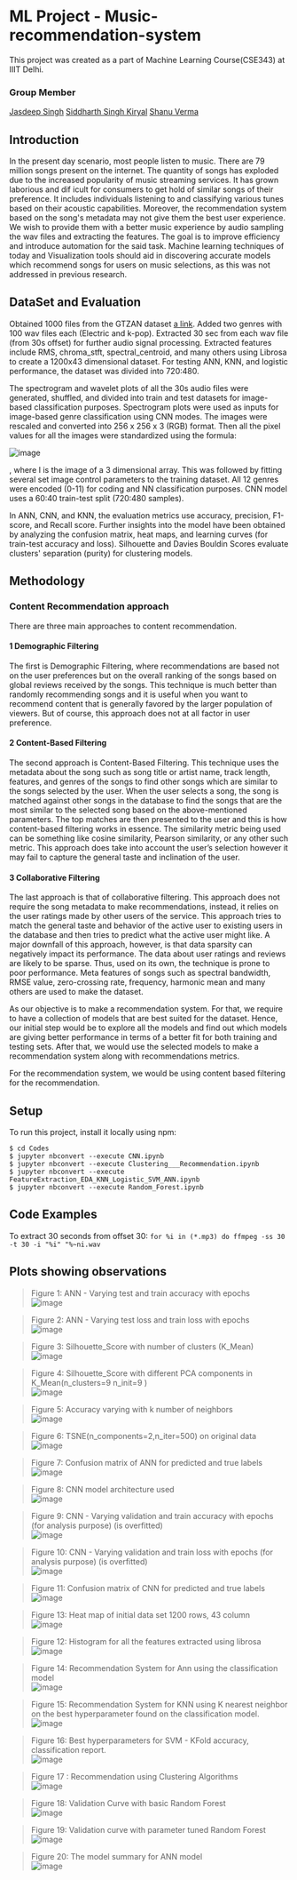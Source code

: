 # ML Project - Music-recommendation-system

This project was created as a part of Machine Learning Course(CSE343) at IIIT Delhi.

### Group Member
 [Jasdeep Singh](https://github.com/Jassi-71 "GitHub Profile")
 [Siddharth Singh Kiryal](https://github.com/siddharth23ux "GitHub Profile")
 [Shanu Verma](https://github.com/Shanu85 "GitHub Profile")

## Introduction
In the present day scenario, most people listen to music. There are 79 million songs present on the internet. The quantity of songs has exploded due to the increased popularity of music streaming services. It has grown laborious and dif icult for consumers to get hold of similar songs of their preference. It includes individuals listening to and classifying various tunes based on their acoustic capabilities. Moreover, the recommendation system based on the song's metadata may not give them the best user experience. We wish to provide them with a better music experience by audio sampling the wav files and extracting the features. The goal is to improve efficiency and introduce automation for the said task. Machine learning techniques of today and Visualization tools should aid in discovering accurate models which recommend songs for users on music selections, as this was not addressed in previous research.

## DataSet and Evaluation
Obtained 1000 files from the GTZAN dataset [a link](https://www.kaggle.com/andradaolteanu/gtzan-dataset-music-genre-classification).
Added two genres with 100 wav files each (Electric and k-pop). Extracted 30 sec from each wav file (from 30s offset) for further audio signal processing. Extracted features include RMS, chroma_stft, spectral_centroid, and many others using Librosa to create a 1200x43 dimensional dataset. For testing ANN, KNN, and logistic performance, the dataset was divided into 720:480.

The spectrogram and wavelet plots of all the 30s audio files were generated, shuffled, and divided into train and test datasets for image-based classification purposes. 
Spectrogram plots were used as inputs for image-based genre classification using CNN modes. The images were rescaled and converted into 256 x 256 x 3 (RGB) format. Then all the pixel values for all the images were standardized using the formula: 

![image](https://user-images.githubusercontent.com/81826357/170856907-f4624929-ec0a-446b-a9f0-6f02f53ba267.png)

, where I is the image of a 3 dimensional array. This was followed by fitting several set image control parameters to the training dataset. All 12 genres were encoded (0-11) for coding and NN classification purposes. CNN model uses a 60:40 train-test split (720:480 samples).

In ANN, CNN, and KNN, the evaluation metrics use accuracy, precision, F1-score, and Recall score. 
Further insights into the model have been obtained by analyzing the confusion matrix, heat maps, and learning curves (for train-test accuracy and loss). Silhouette and Davies Bouldin Scores evaluate clusters' separation (purity) for clustering models.


## Methodology

### Content Recommendation approach

There are three main approaches to content recommendation. 

#### 1 Demographic Filtering

The first is Demographic Filtering, where recommendations are based not on the user preferences but on the overall ranking of the songs based on global reviews received by the songs. 
This technique is much better than randomly recommending songs and it is useful when you want to recommend content that is generally favored by the larger population of viewers. But of course, this approach does not at all factor in user preference. 

#### 2 Content-Based Filtering

The second approach is Content-Based Filtering. This technique uses the metadata about the song such as song title or artist name, track length, features, and genres of the songs to find other songs which are similar to the songs selected by the user. When the user selects a song, the song is matched against other songs in the database to find the songs that are the most similar to the selected song based on the above-mentioned parameters. The top matches are then presented to the user and this is how content-based filtering works in essence. The similarity metric being used can be something like cosine similarity, Pearson similarity, or any other such metric. This approach does take into account the user’s selection however it may fail to capture the general taste and inclination of the user. 

#### 3 Collaborative Filtering

The last approach is that of collaborative filtering. This approach does not require the song metadata to make recommendations, instead, it relies on the user ratings made by other users of the service. This approach tries to match the general taste and behavior of the active user to existing users in the database and then tries to predict what the active user might like. A major downfall of this approach, however, is that data sparsity can negatively impact its performance. The data about user ratings and reviews are likely to be sparse. Thus, used on its own, the technique is prone to poor performance.
Meta features of songs such as spectral bandwidth, RMSE value, zero-crossing rate, frequency, harmonic mean and many others are used to make the dataset.

As our objective is to make a recommendation system. For that, we require to have a collection of models that are best suited for the dataset. Hence, our initial step would be to explore all the models and find out which models are giving better performance in terms of a better fit for both training and testing sets. After that, we would use the selected models to make a recommendation system along with recommendations metrics.

For the recommendation system, we would be using content based filtering for the recommendation.


## Setup
To run this project, install it locally using npm:
```
$ cd Codes
$ jupyter nbconvert --execute CNN.ipynb
$ jupyter nbconvert --execute Clustering___Recommendation.ipynb
$ jupyter nbconvert --execute FeatureExtraction_EDA_KNN_Logistic_SVM_ANN.ipynb
$ jupyter nbconvert --execute Random_Forest.ipynb
```

## Code Examples
To extract 30 seconds from offset 30: `for %i in (*.mp3) do ffmpeg -ss 30 -t 30 -i "%i" "%~ni.wav`

## Plots showing observations
> Figure 1: ANN - Varying test and train accuracy with epochs <br />
![image](https://user-images.githubusercontent.com/81826357/170858268-6b368612-48c0-4edd-8d54-e8827e7d8951.png)

> Figure 2: ANN - Varying test loss and train loss with epochs <br />
![image](https://user-images.githubusercontent.com/81826357/170858266-ac19883e-c9a0-404b-9f00-f96b4aca9cb4.png)

> Figure 3: Silhouette_Score with number of clusters (K_Mean) <br />
![image](https://user-images.githubusercontent.com/81826357/170858263-c694b583-cc10-425a-b5ba-c1d37cf7ceed.png)

> Figure 4: Silhouette_Score with different PCA components in K_Mean(n_clusters=9 n_init=9 ) <br />
![image](https://user-images.githubusercontent.com/81826357/170858261-522b1414-48b6-42c4-bea5-14fdbea8538e.png)

> Figure 5: Accuracy varying with k number of neighbors <br />
![image](https://user-images.githubusercontent.com/81826357/170858258-5a68c299-dc6c-43fe-a5cf-1c3283035256.png)

> Figure 6: TSNE(n_components=2,n_iter=500) on original data <br />
![image](https://user-images.githubusercontent.com/81826357/170858253-156baaa2-452e-412b-910a-979b2e659059.png)

> Figure 7: Confusion matrix of ANN for predicted and true labels <br />
![image](https://user-images.githubusercontent.com/81826357/170858249-7f1934b1-108c-443b-b107-555e79aff67b.png)

> Figure 8: CNN model architecture used  <br />
![image](https://user-images.githubusercontent.com/81826357/170858246-60278427-86be-4de3-8290-ae6bea9bbb50.png)

> Figure 9: CNN - Varying validation and train accuracy with epochs (for analysis purpose) (is overfitted) <br />
![image](https://user-images.githubusercontent.com/81826357/170858241-54f7f43b-dadb-408e-9811-9097120e07ed.png)

> Figure 10: CNN - Varying validation and train loss with epochs (for analysis purpose) (is overfitted) <br />
![image](https://user-images.githubusercontent.com/81826357/170858237-e94c7df5-3e10-4c3b-936a-c7cb9ca7b4aa.png)

> Figure 11: Confusion matrix of CNN for predicted and true labels  <br />
![image](https://user-images.githubusercontent.com/81826357/170858187-ef265a79-835d-425e-93bc-45bae21e0489.png)

> Figure 13: Heat map of initial data set 1200 rows, 43 column <br />
![image](https://user-images.githubusercontent.com/81826357/170858190-ec4e1bf5-a9ad-45e3-8ad3-361e1911541a.png)

> Figure 12: Histogram for all the features extracted using librosa <br />
![image](https://user-images.githubusercontent.com/81826357/170858150-2a6e9e15-17c5-4126-a779-5865569665b7.png)

> Figure 14: Recommendation System for Ann using the classification model <br />
![image](https://user-images.githubusercontent.com/81826357/170858173-35eebea2-cfd1-40bd-8e06-b38b3ecec879.png)

> Figure 15: Recommendation System for KNN using K nearest neighbor on the best hyperparameter found on the classification model. <br />
![image](https://user-images.githubusercontent.com/81826357/170858138-ea7bc676-3e0b-4bc0-8e09-21e662aaab66.png)

> Figure 16: Best hyperparameters for SVM - KFold accuracy, classification report. <br />
![image](https://user-images.githubusercontent.com/81826357/170858129-0539c45b-7437-45e5-b3de-b02e798475c2.png)

> Figure 17 : Recommendation using Clustering Algorithms <br />
![image](https://user-images.githubusercontent.com/81826357/170858088-2029eebf-a2c8-4f1e-8a42-033651e72bcf.png)

> Figure 18: Validation Curve with basic Random Forest <br />
![image](https://user-images.githubusercontent.com/81826357/170858113-95d2623a-643b-48a4-b5ae-7ae90345c450.png)

> Figure 19: Validation curve with parameter tuned Random Forest <br />
![image](https://user-images.githubusercontent.com/81826357/170858106-416f307d-acb7-42b8-bd48-a3978556e64a.png)

> Figure 20: The model summary for ANN model <br />
![image](https://user-images.githubusercontent.com/81826357/170858100-d592aa48-b302-498a-a4e3-8406fcf8abad.png)

